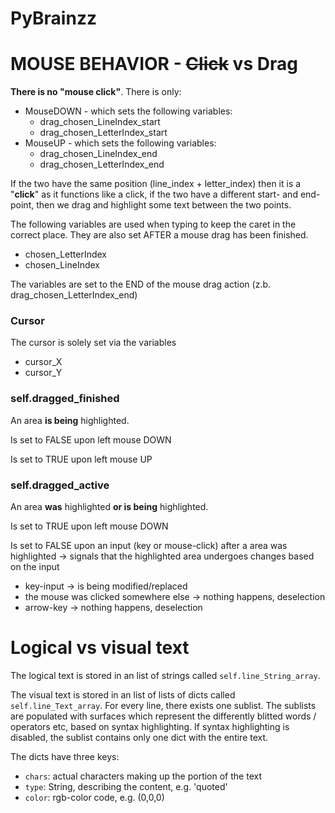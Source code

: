 # PyBrainzz

# MOUSE BEHAVIOR - ~~Click~~ vs Drag

**There is no "mouse click"**. There is only:

- MouseDOWN - which sets the following variables:
    - drag_chosen_LineIndex_start
    - drag_chosen_LetterIndex_start
- MouseUP - which sets the following variables:
    - drag_chosen_LineIndex_end
    - drag_chosen_LetterIndex_end

If the two have the same position (line_index + letter_index) then it is a "**click**" as it functions like a click, if the two have a different start- and end-point, then we drag and highlight some text between the two points.

The following variables are used when typing to keep the caret in the correct place. They are also set AFTER a mouse drag has been finished.

- chosen_LetterIndex
- chosen_LineIndex

The variables are set to the END of the mouse drag action (z.b. drag_chosen_LetterIndex_end)

### Cursor

The cursor is solely set via the variables

- cursor_X
- cursor_Y

### self.dragged_finished

An area **is being** highlighted.

Is set to FALSE upon left mouse DOWN

Is set to TRUE upon left mouse UP

### self.dragged_active

An area **was** highlighted **or is being** highlighted.

Is set to TRUE upon left mouse DOWN

Is set to FALSE upon an input (key or mouse-click) after a area was highlighted → signals that the highlighted area undergoes changes based on the input

- key-input → is being modified/replaced
- the mouse was clicked somewhere else → nothing happens, deselection
- arrow-key → nothing happens, deselection

# Logical vs visual text

The logical text is stored in an list of strings called ```self.line_String_array```.

The visual text is stored in an list of lists of dicts called ```self.line_Text_array```.
For every line, there exists one sublist. The sublists are populated with surfaces which represent
the differently blitted words / operators etc, based on syntax highlighting. If syntax highlighting
is disabled, the sublist contains only one dict with the entire text.

The dicts have three keys:
- ```chars```: actual characters making up the portion of the text
- ```type```: String, describing the content, e.g. 'quoted'
- ```color```: rgb-color code, e.g. (0,0,0)

